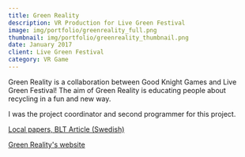 ```yaml
---
title: Green Reality
description: VR Production for Live Green Festival
image: img/portfolio/greenreality_full.png
thumbnail: img/portfolio/greenreality_thumbnail.png
date: January 2017
client: Live Green Festival
category: VR Game
---
```

Green Reality is a collaboration between Good Knight Games and Live Green Festival! The aim of Green Reality is educating people about recycling in a fun and new way.

I was the project coordinator and second programmer for this project.

[Local papers, BLT Article (Swedish)](http://www.blt.se/karlsh…/live-green-far-ett-eget-vr-spelny)

[Green Reality's website](http://livegreenfestival.com/green-reality)